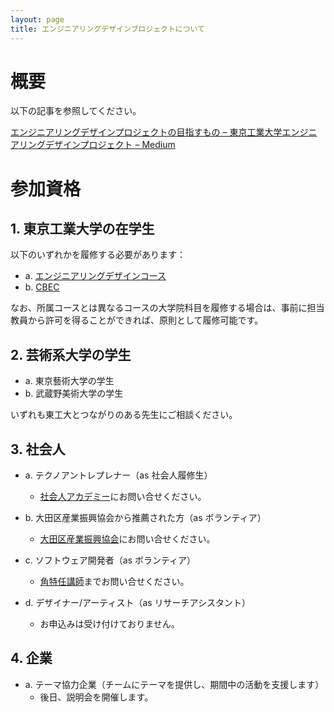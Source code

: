 ```yaml
---
layout: page
title: エンジニアリングデザインプロジェクトについて
---
```


# 概要

以下の記事を参照してください。

[エンジニアリングデザインプロジェクトの目指すもの – 東京工業大学エンジニアリングデザインプロジェクト – Medium](https://medium.com/titech-eng-and-design/%E3%82%A8%E3%83%B3%E3%82%B8%E3%83%8B%E3%82%A2%E3%83%AA%E3%83%B3%E3%82%B0%E3%83%87%E3%82%B6%E3%82%A4%E3%83%B3%E3%83%97%E3%83%AD%E3%82%B8%E3%82%A7%E3%82%AF%E3%83%88%E3%81%AE%E7%9B%AE%E6%8C%87%E3%81%99%E3%82%82%E3%81%AE-547d9a5d4f77#.ff9hru93n)

# 参加資格

## 1. 東京工業大学の在学生

以下のいずれかを履修する必要があります：

- a. [エンジニアリングデザインコース](http://www.esd.titech.ac.jp/)
- b. [CBEC](www.eng.titech.ac.jp/~cbe/)

なお、所属コースとは異なるコースの大学院科目を履修する場合は、事前に担当教員から許可を得ることができれば、原則として履修可能です。

## 2. 芸術系大学の学生

- a. 東京藝術大学の学生
- b. 武蔵野美術大学の学生

いずれも東工大とつながりのある先生にご相談ください。

## 3. 社会人

- a. テクノアントレプレナー（as 社会人履修生）
  - [社会人アカデミー](http://www.academy.titech.ac.jp/)にお問い合せください。

- b. 大田区産業振興協会から推薦された方（as ボランティア）
  - [大田区産業振興協会](http://www.pio-ota.jp/)にお問い合せください。

- c. ソフトウェア開発者（as ボランティア）
  - [角特任講師](http://twitter.com/kdmsnr)までお問い合せください。

- d. デザイナー/アーティスト（as リサーチアシスタント）
  - お申込みは受け付けておりません。

## 4. 企業

- a. テーマ協力企業（チームにテーマを提供し、期間中の活動を支援します）
  - 後日、説明会を開催します。

